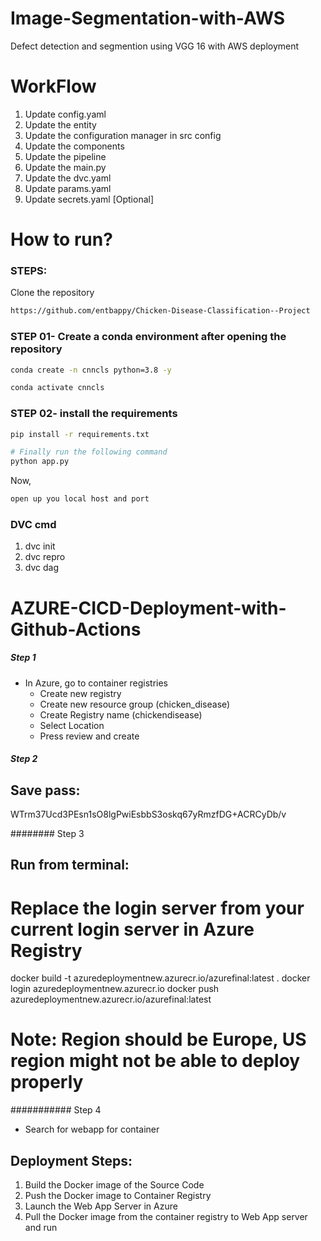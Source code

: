 # Image-Segmentation-with-AWS
Defect detection and segmention using VGG 16 with AWS  deployment



# WorkFlow


1. Update config.yaml 
2. Update the entity
3. Update the configuration manager in src config
4. Update the components
5. Update the pipeline 
6. Update the main.py
7. Update the dvc.yaml
8. Update params.yaml
9. Update secrets.yaml [Optional]



# How to run?
### STEPS:

Clone the repository

```bash
https://github.com/entbappy/Chicken-Disease-Classification--Project
```
### STEP 01- Create a conda environment after opening the repository

```bash
conda create -n cnncls python=3.8 -y
```

```bash
conda activate cnncls
```


### STEP 02- install the requirements
```bash
pip install -r requirements.txt
```


```bash
# Finally run the following command
python app.py
```

Now,
```bash
open up you local host and port
```


### DVC cmd

1. dvc init
2. dvc repro
3. dvc dag


# AZURE-CICD-Deployment-with-Github-Actions

##### Step 1
*  In Azure, go to container registries
	- Create new registry
	- Create new resource group (chicken_disease)
	- Create Registry name (chickendisease) 
	- Select Location
	- Press review and create

##### Step 2
## Save pass:

WTrm37Ucd3PEsn1sO8lgPwiEsbbS3oskq67yRmzfDG+ACRCyDb/v




######## Step 3

## Run from terminal:
# Replace the login server from your current login server in Azure Registry


docker build -t azuredeploymentnew.azurecr.io/azurefinal:latest .
docker login azuredeploymentnew.azurecr.io
docker push azuredeploymentnew.azurecr.io/azurefinal:latest

# Note: Region should be Europe, US region might not be able to deploy properly
########### Step 4
* Search for webapp for container



## Deployment Steps:

1. Build the Docker image of the Source Code
2. Push the Docker image to Container Registry
3. Launch the Web App Server in Azure 
4. Pull the Docker image from the container registry to Web App server and run 

